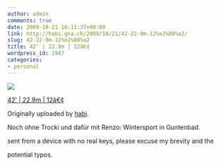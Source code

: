 ```yaml
---
author: admin
comments: true
date: 2009-10-21 16:11:37+00:00
link: http://habi.gna.ch/2009/10/21/42-22-9m-12%e2%80%a2/
slug: 42-22-9m-12%e2%80%a2
title: 42' | 22.9m | 12â€¢
wordpress_id: 1947
categories:
- personal
---
```



 [![](http://farm3.static.flickr.com/2668/4031729485_7f8c45067e_m.jpg)](http://www.flickr.com/photos/habi/4031729485/)
   

 
  [42' | 22.9m | 12â€¢](http://www.flickr.com/photos/habi/4031729485/)
    

  Originally uploaded by [habi](http://www.flickr.com/people/habi/).
 



Noch ohne Trocki und dafür mit Renzo:  Wintersport in Guntenbad.  

  

sent from a device with no real keys, please excuse my brevity and the  

potential typos.
  

